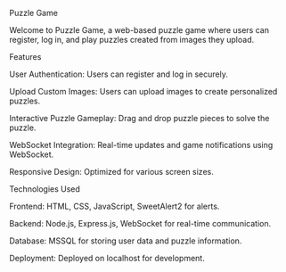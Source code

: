 Puzzle Game

Welcome to Puzzle Game, a web-based puzzle game where users can register, log in, and play puzzles created from images they upload.

Features

User Authentication: Users can register and log in securely.

Upload Custom Images: Users can upload images to create personalized puzzles.

Interactive Puzzle Gameplay: Drag and drop puzzle pieces to solve the puzzle.

WebSocket Integration: Real-time updates and game notifications using WebSocket.

Responsive Design: Optimized for various screen sizes.

Technologies Used

Frontend: HTML, CSS, JavaScript, SweetAlert2 for alerts.

Backend: Node.js, Express.js, WebSocket for real-time communication.

Database: MSSQL for storing user data and puzzle information.

Deployment: Deployed on localhost for development.
